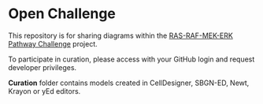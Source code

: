 # Open Challenge

This repository is for sharing diagrams within the [RAS-RAF-MEK-ERK Pathway Challenge](https://sbgn.github.io/openchallenge) project.  

To participate in curation, please access with your GitHub login and request developer privileges.

  

**Curation** folder contains models created in CellDesigner, SBGN-ED, Newt, Krayon or yEd editors.

